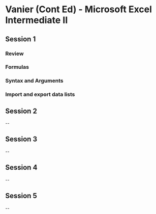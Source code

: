 # Vanier (Cont Ed) -  Microsoft Excel Intermediate II

## Session 1

### Review

### Formulas

### Syntax and Arguments

### Import and export data lists

## Session 2
--

## Session 3
--

## Session 4
--

## Session 5
--

